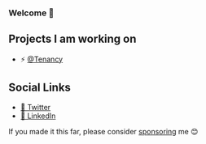 ### Welcome 👋

## Projects I am working on
- ⚡ [@Tenancy](https://www.github.com/tenancy)

## Social Links
- [🐥 Twitter](https://www.twitter.com/ArlonAntonius)
- [💼 LinkedIn](https://www.linkedin.com/in/arlonantonius/)

If you made it this far, please consider [sponsoring](https://github.com/sponsors/ArlonAntonius) me 😊

<!--
**ArlonAntonius/ArlonAntonius** is a ✨ _special_ ✨ repository because its `README.md` (this file) appears on your GitHub profile.

Here are some ideas to get you started:

- 🔭 I’m currently working on ...
- 🌱 I’m currently learning ...
- 👯 I’m looking to collaborate on ...
- 🤔 I’m looking for help with ...
- 💬 Ask me about ...
- 📫 How to reach me: ...
- 😄 Pronouns: ...
- ⚡ Fun fact: ...

Icons: 👋
-->
